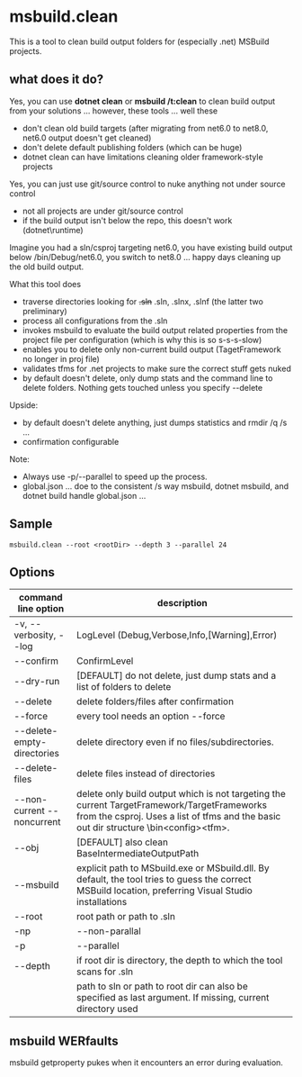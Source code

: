 ﻿# msbuild.clean

This is a tool to clean build output folders for (especially .net) MSBuild projects.

## what does it do?

Yes, you can use **dotnet clean** or **msbuild /t:clean** to clean build output from your solutions ... however, these tools ... well these
- don't clean old build targets (after migrating from net6.0 to net8.0, net6.0 output doesn't get cleaned)
- don't delete default publishing folders (which can be huge)
- dotnet clean can have limitations cleaning older framework-style projects

Yes, you can just use git/source control to nuke anything not under source control
- not all projects are under git/source control
- if the build output isn't below the repo, this doesn't work (dotnet\runtime)

Imagine you had a sln/csproj targeting net6.0, you have existing build output below /bin/Debug/net6.0, you switch to net8.0 ... happy days cleaning up the old build output.

What this tool does
- traverse directories looking for ~~.sln~~ .sln, .slnx, .slnf (the latter two preliminary)
- process all configurations from the .sln
- invokes msbuild to evaluate the build output related properties from the project file per configuration (which is why this is so s-s-s-slow)
- enables you to delete only non-current build output (TagetFramework no longer in proj file)
- validates tfms for .net projects to make sure the correct stuff gets nuked
- by default doesn't delete, only dump stats and the command line to delete folders. Nothing gets touched unless you specify --delete

Upside:
- by default doesn't delete anything, just dumps statistics and rmdir /q /s ...
- confirmation configurable

Note:
- Always use -p/--parallel to speed up the process.
- global.json ... doe to the consistent /s way msbuild, dotnet msbuild, and dotnet build handle global.json ... 

## Sample
`msbuild.clean --root <rootDir> --depth 3 --parallel 24`

## Options
|command line option|description|
|------------------------------|---|
|-v, --verbosity, --log|LogLevel (Debug,Verbose,Info,[Warning],Error)|
|--confirm|ConfirmLevel|
|--dry-run|[DEFAULT] do not delete, just dump stats and a list of folders to delete|
|--delete|delete folders/files after confirmation|
|--force|every tool needs an option --force|
|--delete-empty-directories|delete directory even if no files/subdirectories.|
|--delete-files|delete files instead of directories|
|--non-current --noncurrent|delete only build output which is not targeting the current TargetFramework/TargetFrameworks from the csproj. Uses a list of tfms and the basic out dir structure \bin\<config>\<tfm>.|
|--obj|[DEFAULT] also clean BaseIntermediateOutputPath|
|--msbuild|explicit path to MSbuild.exe or MSbuild.dll. By default, the tool tries to guess the correct MSBuild location, preferring Visual Studio installations|
|--root|root path or path to .sln|
|-np|--non-parallal|process every sln and projs sequentially|
|-p|--parallel|processes sln, projs, and configurations slightly parallel (if it's slow, that's fine. If it's extremely slow, get a new machine)|
|--depth|if root dir is directory, the depth to which the tool scans for .sln|
|<path>|path to sln or path to root dir can also be specified as last argument. If missing, current directory used|

## msbuild WERfaults
msbuild getproperty pukes when it encounters an error during evaluation.
